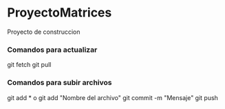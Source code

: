 # ProyectoMatrices
Proyecto de construccion

### Comandos para actualizar
git fetch
git pull
### Comandos para subir archivos
git add *
o
git add "Nombre del archivo"
git commit -m "Mensaje"
git push

